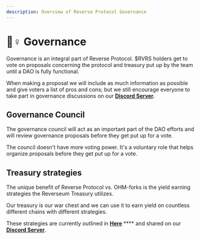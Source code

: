 ```yaml
---
description: Overview of Reverse Protocol Governance
---
```


# 🙋♀ Governance

Governance is an integral part of Reverse Protocol. $RVRS holders get to vote on proposals concerning the protocol and treasury put up by the team until a DAO is fully functional.

When making a proposal we will include as much information as possible and give voters a list of pros and cons; but we still encourage everyone to take part in governance discussions on our [**Discord Server**](https://discord.com/invite/reverseprotocol)**.**

## Governance Council

The governance council will act as an important part of the DAO efforts and will review governance proposals before they get put up for a vote.&#x20;

The council doesn't have more voting power. It's a voluntary role that helps organize proposals before they get put up for a vote.

## Treasury strategies

The unique benefit of Reverse Protocol vs. OHM-forks is the yield earning strategies the Reverseum Treasury utilizes.&#x20;

Our treasury is our war chest and we can use it to earn yield on countless different chains with different strategies.

These strategies are currently outlined in [**Here**](https://docs.google.com/spreadsheets/d/1Ocl8Gx8rA4Zbzcsxb8-EuFNEQNlTsMLsMMRazixz\_gk/edit#gid=0) **** and shared on our [**Discord Server**](https://discord.com/invite/reverseprotocol).







